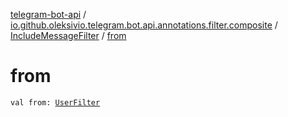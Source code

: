 [telegram-bot-api](../../index.md) / [io.github.oleksivio.telegram.bot.api.annotations.filter.composite](../index.md) / [IncludeMessageFilter](index.md) / [from](./from.md)

# from

`val from: `[`UserFilter`](../-user-filter/index.md)